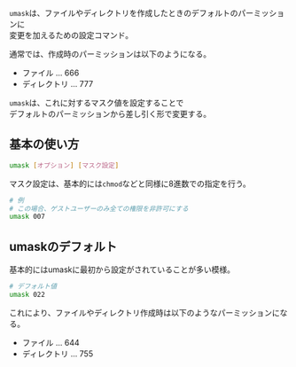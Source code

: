 `umask`は、ファイルやディレクトリを作成したときのデフォルトのパーミッションに  
変更を加えるための設定コマンド。

通常では、作成時のパーミッションは以下のようになる。

* ファイル ... 666
* ディレクトリ ... 777

`umask`は、これに対するマスク値を設定することで  
デフォルトのパーミッションから差し引く形で変更する。

## 基本の使い方
```bash
umask [オプション] [マスク設定]
```

マスク設定は、基本的には`chmod`などと同様に8進数での指定を行う。  
```bash
# 例
# この場合、ゲストユーザーのみ全ての権限を非許可にする
umask 007
```

## umaskのデフォルト
基本的にはumaskに最初から設定がされていることが多い模様。  
```bash
# デフォルト値
umask 022
```
これにより、ファイルやディレクトリ作成時は以下のようなパーミッションになる。

* ファイル ... 644
* ディレクトリ ... 755